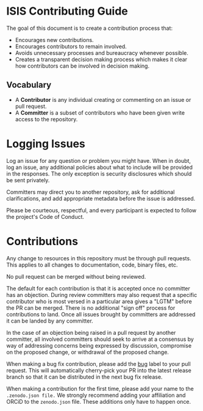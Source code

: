 # ISIS Contributing Guide

The goal of this document is to create a contribution process that:

* Encourages new contributions.
* Encourages contributors to remain involved.
* Avoids unnecessary processes and bureaucracy whenever possible.
* Creates a transparent decision making process which makes it clear how
contributors can be involved in decision making.


## Vocabulary

* A **Contributor** is any individual creating or commenting on an issue or pull request.
* A **Committer** is a subset of contributors who have been given write access to the repository.

# Logging Issues

Log an issue for any question or problem you might have. When in doubt, log an issue,
any additional policies about what to include will be provided in the responses. The only
exception is security disclosures which should be sent privately.

Committers may direct you to another repository, ask for additional clarifications, and
add appropriate metadata before the issue is addressed.

Please be courteous, respectful, and every participant is expected to follow the
project's Code of Conduct.

# Contributions

Any change to resources in this repository must be through pull requests. This applies to all changes
to documentation, code, binary files, etc.

No pull request can be merged without being reviewed.

The default for each contribution is that it is accepted once no committer has an objection.
During review committers may also request that a specific contributor who is most versed in a
particular area gives a "LGTM" before the PR can be merged. There is no additional "sign off"
process for contributions to land. Once all issues brought by committers are addressed it can
be landed by any committer.

In the case of an objection being raised in a pull request by another committer, all involved
committers should seek to arrive at a consensus by way of addressing concerns being expressed
by discussion, compromise on the proposed change, or withdrawal of the proposed change.

When making a bug fix contribution, please add the [bug](https://github.com/USGS-Astrogeology/ISIS3/pulls?q=is%3Apr+label%3Abug+) label to your pull request. This will automatically cherry-pick your PR into the latest release branch so that it can be distributed in the next bug fix release.

When making a contribution for the first time, please add your name to the `.zenodo.json file.` We strongly recommend adding your affiliation and ORCiD to the `zenodo.json` file. These additions only have to happen once.
